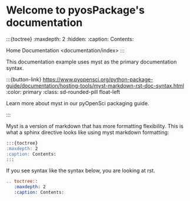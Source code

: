 # Welcome to pyosPackage's documentation

:::{toctree}
:maxdepth: 2
:hidden:
:caption: Contents:

Home <self>
Documentation <documentation/index>
:::

This documentation example uses myst as the primary documentation syntax.

:::{button-link} <https://www.pyopensci.org/python-package-guide/documentation/hosting-tools/myst-markdown-rst-doc-syntax.html>
:color: primary
:class: sd-rounded-pill float-left

Learn more about myst in our pyOpenSci packaging guide.

:::

Myst is a version of markdown that has more formatting flexibility.
This is what a sphinx directive looks like using myst markdown formatting:

```markdown
:::{toctree}
:maxdepth: 2
:caption: Contents:
:::

```

If you see syntax like the syntax below, you are looking at rst.

```rst
.. toctree::
   :maxdepth: 2
   :caption: Contents:
```
